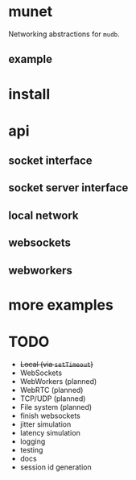 # munet
Networking abstractions for `mudb`.

## example

# install #

# api #

## socket interface ##

## socket server interface ##

## local network ##

## websockets ##

## webworkers ##

# more examples #

# TODO

* ~~Local (via `setTimeout`)~~
* WebSockets
* WebWorkers (planned)
* WebRTC (planned)
* TCP/UDP (planned)
* File system (planned)
* finish websockets
* jitter simulation
* latency simulation
* logging
* testing
* docs
* session id generation